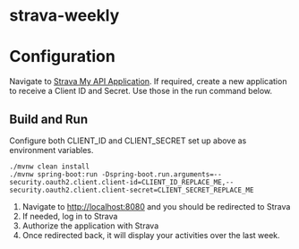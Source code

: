 # strava-weekly

# Configuration

Navigate to [Strava My API Application](https://www.strava.com/settings/api). If required, create a new application to receive a Client ID and Secret. Use those in the run command below.

## Build and Run

Configure both CLIENT_ID and CLIENT_SECRET set up above as environment variables.

```
./mvnw clean install
./mvnw spring-boot:run -Dspring-boot.run.arguments=--security.oauth2.client.client-id=CLIENT_ID_REPLACE_ME,--security.oauth2.client.client-secret=CLIENT_SECRET_REPLACE_ME

```

1. Navigate to [http://localhost:8080](http://localhost:8080) and you should be redirected to Strava
2. If needed, log in to Strava
3. Authorize the application with Strava
4. Once redirected back, it will display your activities over the last week.